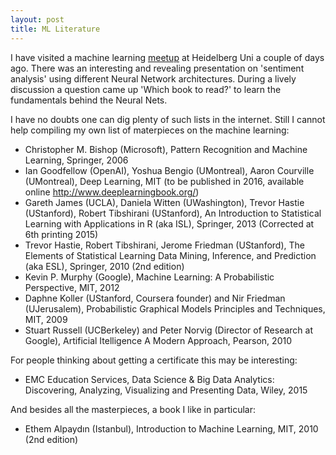 ```yaml
---
layout: post
title: ML Literature
---
```


I have visited a machine learning 
[meetup](https://www.meetup.com/Machine-Learning-Rhein-Neckar/events/235015220/)
at Heidelberg Uni a couple of days ago.
There was an interesting and revealing presentation on 'sentiment analysis' 
using different Neural Network architectures. During a lively discussion
a question came up 'Which book to read?' to learn the fundamentals behind
the Neural Nets.

I have no doubts one can dig plenty of such lists in the internet.
Still I cannot help compiling my own list of materpieces on the 
machine learning:

* Christopher M. Bishop (Microsoft), Pattern Recognition and Machine Learning, Springer, 2006
* Ian Goodfellow (OpenAI), Yoshua Bengio (UMontreal), Aaron Courville (UMontreal), Deep Learning, 
MIT (to be published in 2016, available online http://www.deeplearningbook.org/)
* Gareth James (UCLA), Daniela Witten (UWashington), Trevor Hastie (UStanford), 
Robert Tibshirani (UStanford), An Introduction to
Statistical Learning with Applications in R (aka ISL), 
Springer, 2013 (Corrected at 6th printing 2015)
* Trevor Hastie, Robert Tibshirani, Jerome Friedman (UStanford),
The Elements of
Statistical Learning
Data Mining, Inference, and Prediction
(aka ESL), Springer, 2010 (2nd edition)
* Kevin P. Murphy (Google), Machine Learning: A Probabilistic Perspective,
MIT, 2012
* Daphne Koller (UStanford, Coursera founder) and Nir Friedman (UJerusalem), 
Probabilistic Graphical Models Principles and Techniques,
MIT, 2009
* Stuart Russell (UCBerkeley) and Peter Norvig (Director of Research at Google), 
Artificial Itelligence A Modern Approach, 
Pearson, 2010

For people thinking about getting a certificate this may be interesting:

* EMC Education Services, Data Science & Big Data Analytics: Discovering, Analyzing, 
Visualizing and Presenting Data, Wiley, 2015

And besides all the masterpieces, a book I like in particular:

* Ethem Alpaydın (Istanbul), Introduction to Machine Learning,
MIT, 2010 (2nd edition) 
